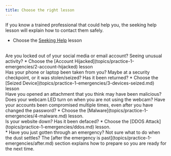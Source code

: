 ```yaml
---
title: Choose the right lesson
---
```

If you know a trained professional that could help you, the seeking help lesson will explain how to contact them safely.
* Choose the [Seeking Help](topics/practice-1-emergencies/1-seeking-help) lesson

<br>
Are you locked out of your social media or email account? Seeing unusual activity?
* Choose the [Account Hijacked](topics/practice-1-emergencies/2-account-hijacked) lesson

<br>
Has your phone or laptop been taken from you? Maybe at a security checkpoint, or it was stolen/seized? Has it been returned?
* Choose the [Seized Device](topics/practice-1-emergencies/3-devices-seized.md) lesson

<br>
Have you opened an attachment that you think may have been malicious? Does your webcam LED turn on when you are not using the webcam? Have your accounts been compromised multiple times, even after you have changed the password?
* Choose the [Malware](topics/practice-1-emergencies/4-malware.md) lesson.

<br>
Is your website down? Has it been defaced?
* Choose the [DDOS Attack](topics/practice-1-emergencies/ddos.md) lesson.

<br>
* Have you just gotten through an emergency? Not sure what to do when the dust settles? The [after the emergency is past](topics/practice-1-emergencies/after.md) section explains how to prepare so you are ready for the next time.
